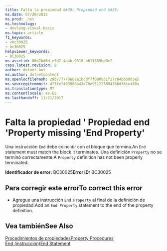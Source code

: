 ```yaml
---
title: Falta la propiedad &#39; Propiedad end &#39;
ms.date: 07/20/2015
ms.prod: .net
ms.technology:
- devlang-visual-basic
ms.topic: article
f1_keywords:
- vbc30025
- bc30025
helpviewer_keywords:
- BC30025
ms.assetid: 00d7bd6d-e3d7-4a4b-9310-b611889be3e2
caps.latest.revision: 8
author: dotnet-bot
ms.author: dotnetcontent
ms.openlocfilehash: 29b777778e02a1bcdf7f000931f27c84bb5d03e5
ms.sourcegitcommit: 4f3fef493080a43e70e951223894768d36ce430a
ms.translationtype: MT
ms.contentlocale: es-ES
ms.lasthandoff: 11/21/2017
---
```

# <a name="property-missing-39end-property39"></a><span data-ttu-id="20142-102">Falta la propiedad &#39; Propiedad end &#39;</span><span class="sxs-lookup"><span data-stu-id="20142-102">Property missing &#39;End Property&#39;</span></span>
<span data-ttu-id="20142-103">Una instrucción `End` debe coincidir con el bloque que termina.</span><span class="sxs-lookup"><span data-stu-id="20142-103">An `End` statement must match the block it terminates.</span></span> <span data-ttu-id="20142-104">Una definición `Property` no se terminó correctamente.</span><span class="sxs-lookup"><span data-stu-id="20142-104">A `Property` definition has not been properly terminated.</span></span>  
  
 <span data-ttu-id="20142-105">**Identificador de error:** BC30025</span><span class="sxs-lookup"><span data-stu-id="20142-105">**Error ID:** BC30025</span></span>  
  
## <a name="to-correct-this-error"></a><span data-ttu-id="20142-106">Para corregir este error</span><span class="sxs-lookup"><span data-stu-id="20142-106">To correct this error</span></span>  
  
-   <span data-ttu-id="20142-107">Agregue una instrucción `End Property` al final de la definición de propiedad.</span><span class="sxs-lookup"><span data-stu-id="20142-107">Add an `End Property` statement to the end of the property definition.</span></span>  
  
## <a name="see-also"></a><span data-ttu-id="20142-108">Vea también</span><span class="sxs-lookup"><span data-stu-id="20142-108">See Also</span></span>  
 [<span data-ttu-id="20142-109">Procedimientos de propiedades</span><span class="sxs-lookup"><span data-stu-id="20142-109">Property Procedures</span></span>](../../visual-basic/programming-guide/language-features/procedures/property-procedures.md)  
 [<span data-ttu-id="20142-110">End (instrucción)</span><span class="sxs-lookup"><span data-stu-id="20142-110">End Statement</span></span>](../../visual-basic/language-reference/statements/end-statement.md)
